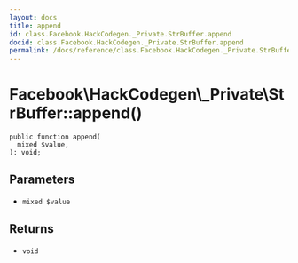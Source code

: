 ```yaml
---
layout: docs
title: append
id: class.Facebook.HackCodegen._Private.StrBuffer.append
docid: class.Facebook.HackCodegen._Private.StrBuffer.append
permalink: /docs/reference/class.Facebook.HackCodegen._Private.StrBuffer.append/
---
```

# Facebook\\HackCodegen\\_Private\\StrBuffer::append()




``` Hack
public function append(
  mixed $value,
): void;
```




## Parameters




- ` mixed $value `




## Returns




+ ` void `